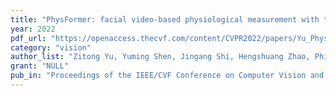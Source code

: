 ```yaml
---
title: "PhysFormer: facial video-based physiological measurement with temporal difference transformer"
year: 2022
pdf_url: "https://openaccess.thecvf.com/content/CVPR2022/papers/Yu_PhysFormer_Facial_Video-Based_Physiological_Measurement_With_Temporal_Difference_Transformer_CVPR_2022_paper.pdf"
category: "vision"
author_list: "Zitong Yu, Yuming Shen, Jingang Shi, Hengshuang Zhao, Philip HS Torr, Guoying Zhao"
grant: "NULL"
pub_in: "Proceedings of the IEEE/CVF Conference on Computer Vision and Pattern Recognition"
---
```

